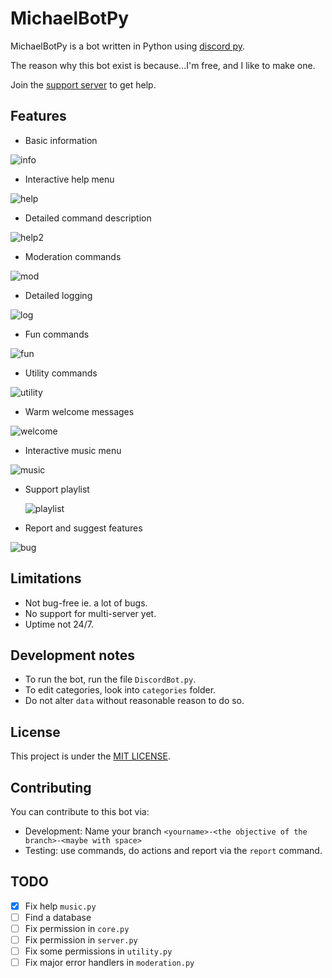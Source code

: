 # MichaelBotPy

MichaelBotPy is a bot written in Python using [discord py](https://github.com/Rapptz/discord.py).

The reason why this bot exist is because...I'm free, and I like to make one.

Join the [support server](https://discord.gg/jeMeyNw) to get help.

## Features

- Basic information

![info](./img/info.png)

- Interactive help menu

![help](./img/help.png)

- Detailed command description

![help2](./img/help2.png)

- Moderation commands

![mod](./img/kick.png)

- Detailed logging

![log](./img/log.png)

- Fun commands

![fun](./img/fun.png)

- Utility commands

![utility](./img/utility.png)

- Warm welcome messages

![welcome](./img/welcome.png)

- Interactive music menu

![music](./img/music.png)

- Support playlist

  ![playlist](./img/playlist.png)

- Report and suggest features

![bug](./img/bug.png)  

## Limitations

- Not bug-free ie. a lot of bugs.
- No support for multi-server yet.
- Uptime not 24/7.

## Development notes

- To run the bot, run the file `DiscordBot.py`.
- To edit categories, look into `categories` folder.
- Do not alter `data` without reasonable reason to do so.

## License

This project is under the [MIT LICENSE](https://github.com/MikeJollie2707/MichaelBotPy/blob/master/LICENSE).

## Contributing

You can contribute to this bot via:

- Development: Name your branch `<yourname>-<the objective of the branch>-<maybe with space>`
- Testing: use commands, do actions and report via the `report` command.

## TODO

- [x] Fix help `music.py`
- [ ] Find a database
- [ ] Fix permission in `core.py`
- [ ] Fix permission in `server.py`
- [ ] Fix some permissions in `utility.py`
- [ ] Fix major error handlers in `moderation.py`
